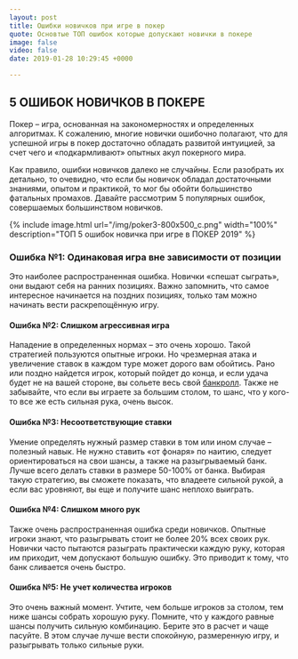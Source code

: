 ```yaml
---
layout: post
title: Ошибки новичков при игре в покер
quote: Основтые ТОП ошибок которые допускают новички в покере
image: false
video: false
date: 2019-01-28 10:29:45 +0000

---
```

## 5 ОШИБОК НОВИЧКОВ В ПОКЕРЕ

Покер – игра, основанная на закономерностях и определенных алгоритмах. К сожалению, многие новички ошибочно полагают, что для успешной игры в покер достаточно обладать развитой интуицией, за счет чего и «подкармливают» опытных акул покерного мира.

Как правило, ошибки новичков далеко не случайны. Если разобрать их детально, то очевидно, что если бы новичок обладал достаточными знаниями, опытом и практикой, то мог бы обойти большинство фатальных промахов. Давайте рассмотрим 5 популярных ошибок, совершаемых большинством новичков.

{% include image.html url="/img/poker3-800x500_c.png" width="100%" description="ТОП 5 ошибок новичка при игре в ПОКЕР 2019" %}

### Ошибка №1: Одинаковая игра вне зависимости от позиции

Это наиболее распространенная ошибка. Новички «спешат сыграть», они выдают себя на ранних позициях. Важно запомнить, что самое интересное начинается на поздних позициях, только там можно начинать вести раскрепощённую игру.

#### Ошибка №2: Слишком агрессивная игра

Нападение в определенных нормах – это очень хорошо. Такой стратегией пользуются опытные игроки. Но чрезмерная атака и увеличение ставок в каждом туре может дорого вам обойтись. Рано или поздно найдется игрок, который пойдет до конца, и если удача будет не на вашей стороне, вы сольете весь свой [банкролл](https://www.merriam-webster.com/dictionary/bankroll "bankroll"). Также не забывайте, что если вы играете за большим столом, то шанс, что у кого-то все же есть сильная рука, очень высок.

#### Ошибка №3: Несоответствующие ставки

Умение определять нужный размер ставки в том или ином случае – полезный навык. Не нужно ставить «от фонаря» по наитию, следует ориентироваться на свои шансы, а также на разыгрываемый банк. Лучше всего делать ставки в размере 50-100% от банка. Выбирая такую стратегию, вы сможете показать, что владеете сильной рукой, а если вас уровняют, вы еще и получите шанс неплохо выиграть.

#### Ошибка №4: Слишком много рук

Также очень распространенная ошибка среди новичков. Опытные игроки знают, что разыгрывать стоит не более 20% всех своих рук. Новички часто пытаются разыграть практически каждую руку, которая им приходит, чем допускают большую ошибку. Это приводит к тому, что банк сливается очень быстро.

#### Ошибка №5: Не учет количества игроков

Это очень важный момент. Учтите, чем больше игроков за столом, тем ниже шансы собрать хорошую руку. Помните, что у каждого равные шансы получить сильную комбинацию. Берите это в расчет и чаще пасуйте. В этом случае лучше вести спокойную, размеренную игру, и разыгрывать только сильные руки.